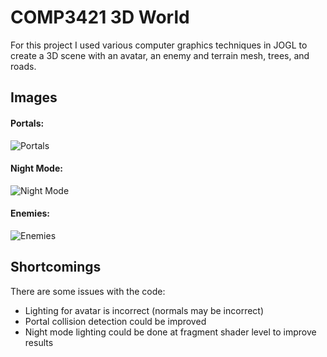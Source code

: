 COMP3421 3D World
=========
For this project I used various computer graphics techniques in JOGL to create a 3D scene with an avatar, an enemy and terrain mesh, trees, and roads.

Images
----
<h4>Portals:</h4>

![Portals](/../screenshots/screenshots/portals.jpg?raw=true "Portals")

<h4>Night Mode:</h4>

![Night Mode](/../screenshots/screenshots/nightmode.jpg?raw=true "Night Mode")

<h4>Enemies:</h4>

![Enemies](/../screenshots/screenshots/the_others.gif?raw=true "Enemies")

Shortcomings
----
There are some issues with the code:

* Lighting for avatar is incorrect (normals may be incorrect)
* Portal collision detection could be improved
* Night mode lighting could be done at fragment shader level to improve results

